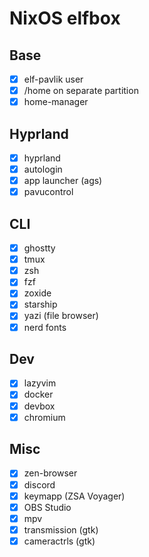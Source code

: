 # NixOS elfbox

## Base

* [x] elf-pavlik user
* [x] /home on separate partition
* [x] home-manager

## Hyprland

* [x] hyprland
* [x] autologin
* [x] app launcher (ags)
* [x] pavucontrol

## CLI

* [x] ghostty
* [x] tmux
* [x] zsh
* [x] fzf
* [x] zoxide
* [x] starship
* [x] yazi (file browser)
* [x] nerd fonts

## Dev

* [x] lazyvim
* [x] docker
* [x] devbox
* [x] chromium

## Misc

* [x] zen-browser
* [x] discord
* [x] keymapp (ZSA Voyager)
* [x] OBS Studio
* [x] mpv
* [x] transmission (gtk)
* [x] cameractrls (gtk)
